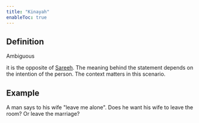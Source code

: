```yaml
---
title: "Kinayah"
enableToc: true
---
```

## Definition
Ambiguous

it is the opposite of [Sareeh](Usul%20Fiqh/Quranic%20words/Sareeh.md). The meaning behind the statement depends on the intention of the person. The context matters in this scenario.

## Example
A man says to his wife "leave me alone". Does he want his wife to leave the room? Or leave the marriage?